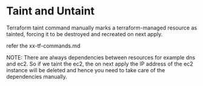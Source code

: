 # Taint and Untaint

Terraform taint command manually marks a terraform-managed resource as tainted, forcing it to be destroyed and recreated on next apply.

refer the xx-tf-commands.md

NOTE: There are always dependencies between resources for example dns and ec2. So if we taint the ec2, the on next apply the IP address of the ec2 instance will be deleted and hence you need to take care of the dependencies manually.
